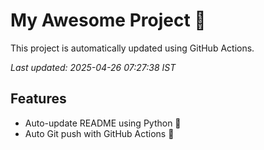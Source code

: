 # My Awesome Project 🚀

This project is automatically updated using GitHub Actions.

_Last updated: 2025-04-26 07:27:38 IST_

## Features
- Auto-update README using Python 🐍
- Auto Git push with GitHub Actions 🤖
